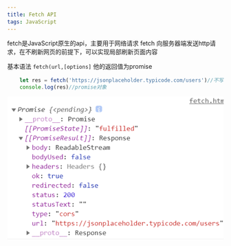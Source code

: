 ```yaml
---
title: Fetch API
tags: JavaScript
---
```

fetch是JavaScript原生的api，主要用于网络请求
fetch 向服务器端发送http请求，在不刷新网页的前提下，可以实现局部刷新页面内容

基本语法 `fetch(url,[options]`
他的返回值为promise
```js
    let res = fetch('https://jsonplaceholder.typicode.com/users')//不写options默认为get
    console.log(res)//promise对象
```
![pic](./FetchAPI/fetch1.png)
